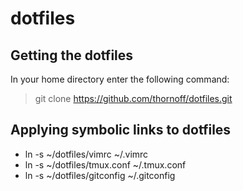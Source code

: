 # dotfiles

## Getting the dotfiles

In your home directory enter the following command:

> git clone https://github.com/thornoff/dotfiles.git

## Applying symbolic links to dotfiles

* ln -s ~/dotfiles/vimrc ~/.vimrc
* ln -s ~/dotfiles/tmux.conf ~/.tmux.conf
* ln -s ~/dotfiles/gitconfig ~/.gitconfig
